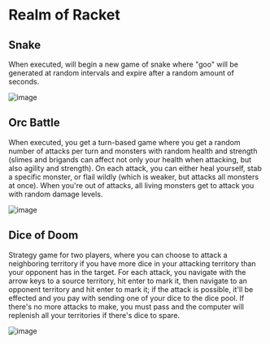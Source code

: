 # Realm of Racket

## Snake

When executed, will begin a new game of snake where "goo" will be generated at random intervals and expire after a random amount of seconds.

![image](https://user-images.githubusercontent.com/82133/48666401-0f236180-ea8f-11e8-86cf-32555695b5d0.png)

## Orc Battle

When executed, you get a turn-based game where you get a random number of attacks per turn and monsters with random health and strength (slimes and brigands can affect not only your health when attacking, but also agility and strength). On each attack, you can either heal yourself, stab a specific monster, or flail wildly (which is weaker, but attacks all monsters at once). When you're out of attacks, all living monsters get to attack you with random damage levels.

![image](https://user-images.githubusercontent.com/82133/48918592-81af8b00-ee5b-11e8-81c1-a7959a1ae6ae.png)

## Dice of Doom

Strategy game for two players, where you can choose to attack a neighboring territory if you have more dice in your attacking territory than your opponent has in the target. For each attack, you navigate with the arrow keys to a source territory, hit enter to mark it, then navigate to an opponent territory and hit enter to mark it; if the attack is possible, it'll be effected and you pay with sending one of your dice to the dice pool. If there's no more attacks to make, you must pass and the computer will replenish all your territories if there's dice to spare. 

![image](https://user-images.githubusercontent.com/82133/48929216-881e2100-eeb4-11e8-8f8c-6416380f8b09.png)


